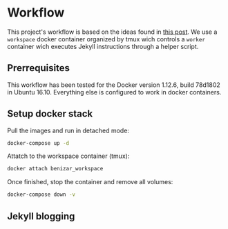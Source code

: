 # Workflow

This project's workflow is based on the ideas found in [this post](https://www.packtpub.com/books/content/development-workflow-docker). We use a `workspace` docker container organized by tmux wich controls a `worker` container wich executes Jekyll instructions through a helper script.

## Prerrequisites

This workflow has been tested for the Docker version 1.12.6, build 78d1802 in Ubuntu 16.10. Everything else is configured to work in docker containers.

## Setup docker stack

Pull the images and run in detached mode:
 
```bash
docker-compose up -d
```

Attatch to the workspace container (tmux):

```bash
docker attach benizar_workspace
```

Once finished, stop the container and remove all volumes:

```bash
docker-compose down -v
```

## Jekyll blogging

